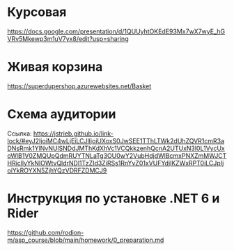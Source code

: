 # Курсовая
https://docs.google.com/presentation/d/1QUUyhtOKEdE93Mx7wX7wyE_hGVRv5Mkewp3m1uV7yx8/edit?usp=sharing

# Живая корзина
https://superdupershop.azurewebsites.net/Basket

# Схема аудитории
Ссылка: https://jstrieb.github.io/link-lock/#eyJ2IjoiMC4wLjEiLCJlIjoiUXoxS0JwSEE1TThLTWk2dUhZQVR1cmR3aDNsRmk1YlNvNUlSNDdJMThKdXhVc1VCQkkzenhQcnA2UTUxN3l0L1VycUxoWlB1V0ZMQUpQdmRUYTNLaTg3OU0wY2VubHdjdWlBcmxPNXZmMWJCTHRicllyYkNlOWtvQldrNDl1TzZId3ZiRSs1RnYvZ01xVUFYdjlKZWxRPT0iLCJpIjoiYkROYXN5ZjhYQzVDRFZDMCJ9

# Инструкция по установке .NET 6 и Rider
https://github.com/rodion-m/asp_course/blob/main/homework/0_preparation.md
